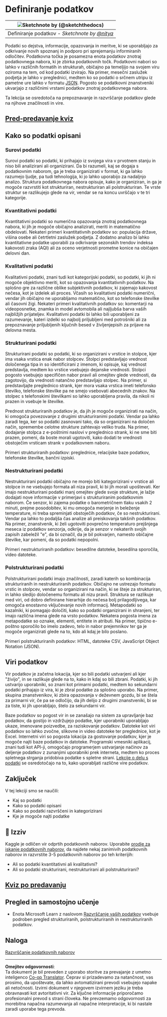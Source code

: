 <!--
CO_OP_TRANSLATOR_METADATA:
{
  "original_hash": "1228edf3572afca7d7cdcd938b6b4984",
  "translation_date": "2025-09-05T06:05:51+00:00",
  "source_file": "1-Introduction/03-defining-data/README.md",
  "language_code": "sl"
}
-->
# Definiranje podatkov

|![ Sketchnote by [(@sketchthedocs)](https://sketchthedocs.dev) ](../../sketchnotes/03-DefiningData.png)|
|:---:|
|Definiranje podatkov - _Sketchnote by [@nitya](https://twitter.com/nitya)_ |

Podatki so dejstva, informacije, opazovanja in meritve, ki se uporabljajo za odkrivanje novih spoznanj in podporo pri sprejemanju informiranih odločitev. Podatkovna točka je posamezna enota podatkov znotraj podatkovnega nabora, ki je zbirka podatkovnih točk. Podatkovni nabori so lahko v različnih formatih in strukturah, običajno pa temeljijo na svojem viru oziroma na tem, od kod podatki izvirajo. Na primer, mesečni zaslužek podjetja je lahko v preglednici, medtem ko so podatki o srčnem utripu iz pametne ure lahko v formatu [JSON](https://stackoverflow.com/a/383699). Pogosto se podatkovni znanstveniki ukvarjajo z različnimi vrstami podatkov znotraj podatkovnega nabora.

Ta lekcija se osredotoča na prepoznavanje in razvrščanje podatkov glede na njihove značilnosti in vire.

## [Pred-predavanje kviz](https://purple-hill-04aebfb03.1.azurestaticapps.net/quiz/4)

## Kako so podatki opisani

### Surovi podatki
Surovi podatki so podatki, ki prihajajo iz svojega vira v prvotnem stanju in niso bili analizirani ali organizirani. Da bi razumeli, kaj se dogaja s podatkovnim naborom, ga je treba organizirati v format, ki ga lahko razumejo ljudje, pa tudi tehnologija, ki jo lahko uporabijo za nadaljnjo analizo. Struktura podatkovnega nabora opisuje, kako je organiziran, in ga je mogoče razvrstiti kot strukturiran, nestrukturiran ali polstrukturiran. Te vrste struktur se razlikujejo glede na vir, vendar se na koncu uvrščajo v te tri kategorije.

### Kvantitativni podatki
Kvantitativni podatki so numerična opazovanja znotraj podatkovnega nabora, ki jih je mogoče običajno analizirati, meriti in matematično obdelovati. Nekateri primeri kvantitativnih podatkov so: populacija države, višina osebe ali četrtletni zaslužek podjetja. Z dodatno analizo bi lahko kvantitativne podatke uporabili za odkrivanje sezonskih trendov indeksa kakovosti zraka (AQI) ali za oceno verjetnosti prometne konice na običajen delovni dan.

### Kvalitativni podatki
Kvalitativni podatki, znani tudi kot kategorijski podatki, so podatki, ki jih ni mogoče objektivno meriti, kot so opazovanja kvantitativnih podatkov. Na splošno gre za različne oblike subjektivnih podatkov, ki zajemajo kakovost nečesa, kot je izdelek ali proces. Včasih so kvalitativni podatki numerični, vendar jih običajno ne uporabljamo matematično, kot so telefonske številke ali časovni žigi. Nekateri primeri kvalitativnih podatkov so: komentarji na videoposnetke, znamka in model avtomobila ali najljubša barva vaših najbližjih prijateljev. Kvalitativni podatki bi lahko bili uporabljeni za razumevanje, kateri izdelki so najbolj priljubljeni med potrošniki ali za prepoznavanje priljubljenih ključnih besed v življenjepisih za prijave na delovna mesta.

### Strukturirani podatki
Strukturirani podatki so podatki, ki so organizirani v vrstice in stolpce, kjer ima vsaka vrstica enak nabor stolpcev. Stolpci predstavljajo vrednost določenega tipa in so identificirani z imenom, ki opisuje, kaj vrednost predstavlja, medtem ko vrstice vsebujejo dejanske vrednosti. Stolpci pogosto vsebujejo specifičen nabor pravil ali omejitev glede vrednosti, da zagotovijo, da vrednosti natančno predstavljajo stolpec. Na primer, si predstavljajte preglednico strank, kjer mora vsaka vrstica imeti telefonsko številko, telefonske številke pa ne smejo vsebovati abecednih znakov. Na stolpec s telefonskimi številkami so lahko uporabljena pravila, da nikoli ni prazen in vsebuje le številke.

Prednost strukturiranih podatkov je, da jih je mogoče organizirati na način, ki omogoča povezovanje z drugimi strukturiranimi podatki. Vendar pa lahko zaradi tega, ker so podatki zasnovani tako, da so organizirani na določen način, spremembe celotne strukture zahtevajo veliko truda. Na primer, dodajanje stolpca z e-poštnimi naslovi v preglednico strank, ki ne sme biti prazen, pomeni, da boste morali ugotoviti, kako dodati te vrednosti obstoječim vrsticam strank v podatkovnem naboru.

Primeri strukturiranih podatkov: preglednice, relacijske baze podatkov, telefonske številke, bančni izpiski.

### Nestrukturirani podatki
Nestrukturirani podatki običajno ne morejo biti kategorizirani v vrstice ali stolpce in ne vsebujejo formata ali niza pravil, ki bi jih morali upoštevati. Ker imajo nestrukturirani podatki manj omejitev glede svoje strukture, je lažje dodajati nove informacije v primerjavi s strukturiranim podatkovnim naborom. Če senzor, ki zajema podatke o barometričnem tlaku vsakih 2 minuti, prejme posodobitev, ki mu omogoča merjenje in beleženje temperature, ni treba spreminjati obstoječih podatkov, če so nestrukturirani. Vendar pa lahko to podaljša čas analize ali preiskovanja takšnih podatkov. Na primer, znanstvenik, ki želi ugotoviti povprečno temperaturo prejšnjega meseca iz podatkov senzorja, odkrije, da je senzor v nekaterih svojih zapisih zabeležil "e", da bi označil, da je bil pokvarjen, namesto običajne številke, kar pomeni, da so podatki nepopolni.

Primeri nestrukturiranih podatkov: besedilne datoteke, besedilna sporočila, video datoteke.

### Polstrukturirani podatki
Polstrukturirani podatki imajo značilnosti, zaradi katerih so kombinacija strukturiranih in nestrukturiranih podatkov. Običajno ne ustrezajo formatu vrstic in stolpcev, vendar so organizirani na način, ki se šteje za strukturiran, in lahko sledijo določenemu formatu ali nizu pravil. Struktura se razlikuje med viri, od dobro definirane hierarhije do nečesa bolj prilagodljivega, kar omogoča enostavno vključevanje novih informacij. Metapodatki so kazalniki, ki pomagajo določiti, kako so podatki organizirani in shranjeni, ter imajo različna imena glede na vrsto podatkov. Nekatera pogosta imena za metapodatke so oznake, elementi, entitete in atributi. Na primer, tipično e-poštno sporočilo bo imelo zadevo, telo in nabor prejemnikov ter ga je mogoče organizirati glede na to, kdo ali kdaj je bilo poslano.

Primeri polstrukturiranih podatkov: HTML, datoteke CSV, JavaScript Object Notation (JSON).

## Viri podatkov

Vir podatkov je začetna lokacija, kjer so bili podatki ustvarjeni ali kjer "živijo", in se razlikuje glede na to, kako in kdaj so bili zbrani. Podatki, ki jih ustvarijo uporabniki, so znani kot primarni podatki, medtem ko sekundarni podatki prihajajo iz vira, ki je zbral podatke za splošno uporabo. Na primer, skupina znanstvenikov, ki zbira opazovanja v deževnem gozdu, bi se štela za primarni vir, če pa se odločijo, da jih delijo z drugimi znanstveniki, bi se za tiste, ki jih uporabljajo, štelo za sekundarni vir.

Baze podatkov so pogost vir in se zanašajo na sistem za upravljanje baz podatkov, da gostijo in vzdržujejo podatke, kjer uporabniki uporabljajo ukaze, imenovane poizvedbe, za raziskovanje podatkov. Datoteke kot viri podatkov so lahko zvočne, slikovne in video datoteke ter preglednice, kot je Excel. Internetni viri so pogosta lokacija za gostovanje podatkov, kjer je mogoče najti baze podatkov in datoteke. Programski vmesniki aplikacij, znani tudi kot API-ji, omogočajo programerjem ustvarjanje načinov za deljenje podatkov z zunanjimi uporabniki prek interneta, medtem ko proces spletnega strganja pridobiva podatke s spletne strani. [Lekcije o delu s podatki](../../../../../../../../../2-Working-With-Data) se osredotočajo na to, kako uporabljati različne vire podatkov.

## Zaključek

V tej lekciji smo se naučili:

- Kaj so podatki
- Kako so podatki opisani
- Kako so podatki razvrščeni in kategorizirani
- Kje je mogoče najti podatke

## 🚀 Izziv

Kaggle je odličen vir odprtih podatkovnih naborov. Uporabite [orodje za iskanje podatkovnih naborov](https://www.kaggle.com/datasets), da najdete nekaj zanimivih podatkovnih naborov in razvrstite 3-5 podatkovnih naborov po teh kriterijih:

- Ali so podatki kvantitativni ali kvalitativni?
- Ali so podatki strukturirani, nestrukturirani ali polstrukturirani?

## [Kviz po predavanju](https://ff-quizzes.netlify.app/en/ds/)

## Pregled in samostojno učenje

- Enota Microsoft Learn z naslovom [Razvrščanje vaših podatkov](https://docs.microsoft.com/en-us/learn/modules/choose-storage-approach-in-azure/2-classify-data) vsebuje podroben pregled strukturiranih, polstrukturiranih in nestrukturiranih podatkov.

## Naloga

[Razvrščanje podatkovnih naborov](assignment.md)

---

**Omejitev odgovornosti**:  
Ta dokument je bil preveden z uporabo storitve za prevajanje z umetno inteligenco [Co-op Translator](https://github.com/Azure/co-op-translator). Čeprav si prizadevamo za natančnost, vas prosimo, da upoštevate, da lahko avtomatizirani prevodi vsebujejo napake ali netočnosti. Izvirni dokument v njegovem izvirnem jeziku je treba obravnavati kot avtoritativni vir. Za ključne informacije priporočamo profesionalni prevod s strani človeka. Ne prevzemamo odgovornosti za morebitna napačna razumevanja ali napačne interpretacije, ki bi nastale zaradi uporabe tega prevoda.